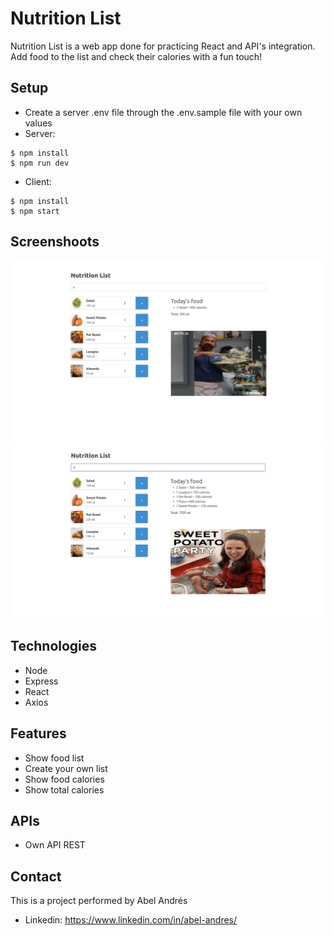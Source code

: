 # Nutrition List
Nutrition List is a web app done for practicing React and API's integration. 
Add food to the list and check their calories with a fun touch!

## Setup
* Create a server .env file through the .env.sample file with your own values
* Server:

```
$ npm install
$ npm run dev
```

* Client:

```
$ npm install
$ npm start
```

## Screenshoots
![nutrition-list-1](client/public/nutrition-list-1.png)
![nutrition-list-1](client/public/nutrition-list-2.png)

## Technologies
* Node
* Express
* React
* Axios

## Features
* Show food list
* Create your own list
* Show food calories
* Show total calories

## APIs
* Own API REST

## Contact
This is a project performed by Abel Andrés
* Linkedin: https://www.linkedin.com/in/abel-andres/
